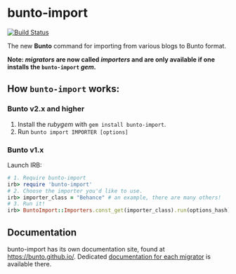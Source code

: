 # bunto-import

[![Build Status](https://travis-ci.org/bunto/bunto-import.svg?branch=master)](https://travis-ci.org/bunto/bunto-import)

The new __Bunto__ command for importing from various blogs to Bunto format.

**Note: _migrators_ are now called _importers_ and are only available if one installs the `bunto-import` _gem_.**

## How `bunto-import` works:

### Bunto v2.x and higher

1. Install the _rubygem_ with `gem install bunto-import`.
2. Run `bunto import IMPORTER [options]`

### Bunto v1.x

Launch IRB:

```ruby
# 1. Require bunto-import
irb> require 'bunto-import'
# 2. Choose the importer you'd like to use.
irb> importer_class = "Behance" # an example, there are many others!
# 3. Run it!
irb> BuntoImport::Importers.const_get(importer_class).run(options_hash)
```

## Documentation

bunto-import has its own documentation site, found at https://bunto.github.io/.
Dedicated [documentation for each migrator](https://bunto.github.io/import/docs/home/) is available there.

